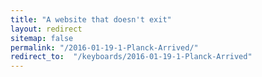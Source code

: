 ```yaml
---
title: "A website that doesn't exit"
layout: redirect
sitemap: false
permalink: "/2016-01-19-1-Planck-Arrived/"
redirect_to:  "/keyboards/2016-01-19-1-Planck-Arrived"
---
```


